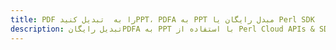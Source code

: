---title: PDF را به  تبدیل کنیدPPT، PDFA به PPT مبدل رایگان یا Perl SDKdescription: تبدیل رایگانPDFA به PPT با استفاده از Perl Cloud APIs & SDK همچنین اسناد PDF را در Cloud ایجاد، ویرایش و رندر کنید.---